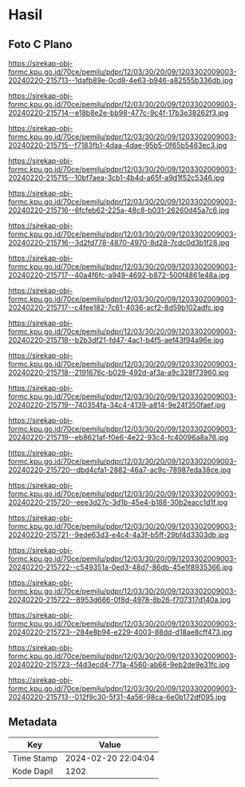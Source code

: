 # Hasil

## Foto C Plano

https://sirekap-obj-formc.kpu.go.id/70ce/pemilu/pdpr/12/03/30/20/09/1203302009003-20240220-215713--1dafb89e-0cd8-4e63-b946-a82555b336db.jpg

https://sirekap-obj-formc.kpu.go.id/70ce/pemilu/pdpr/12/03/30/20/09/1203302009003-20240220-215714--e18b8e2e-bb98-477c-9c4f-17b3e38262f3.jpg

https://sirekap-obj-formc.kpu.go.id/70ce/pemilu/pdpr/12/03/30/20/09/1203302009003-20240220-215715--f7183fb1-4daa-4dae-95b5-0f65b5463ec3.jpg

https://sirekap-obj-formc.kpu.go.id/70ce/pemilu/pdpr/12/03/30/20/09/1203302009003-20240220-215715--10bf7aea-3cb1-4b4d-a65f-a9d1f52c5346.jpg

https://sirekap-obj-formc.kpu.go.id/70ce/pemilu/pdpr/12/03/30/20/09/1203302009003-20240220-215716--6fcfeb62-225a-48c8-b031-26260d45a7c6.jpg

https://sirekap-obj-formc.kpu.go.id/70ce/pemilu/pdpr/12/03/30/20/09/1203302009003-20240220-215716--3d2fd778-4870-4970-8d28-7cdc0d3b1f28.jpg

https://sirekap-obj-formc.kpu.go.id/70ce/pemilu/pdpr/12/03/30/20/09/1203302009003-20240220-215717--40a4f6fc-a949-4692-b872-500f4861e48a.jpg

https://sirekap-obj-formc.kpu.go.id/70ce/pemilu/pdpr/12/03/30/20/09/1203302009003-20240220-215717--c4fee182-7c61-4036-acf2-8d59b102adfc.jpg

https://sirekap-obj-formc.kpu.go.id/70ce/pemilu/pdpr/12/03/30/20/09/1203302009003-20240220-215718--b2b3df21-fd47-4ac1-b4f5-aef43f94a96e.jpg

https://sirekap-obj-formc.kpu.go.id/70ce/pemilu/pdpr/12/03/30/20/09/1203302009003-20240220-215718--2191676c-b029-492d-af3a-a9c328f73960.jpg

https://sirekap-obj-formc.kpu.go.id/70ce/pemilu/pdpr/12/03/30/20/09/1203302009003-20240220-215719--740354fa-34c4-4139-a814-9e24f350faef.jpg

https://sirekap-obj-formc.kpu.go.id/70ce/pemilu/pdpr/12/03/30/20/09/1203302009003-20240220-215719--eb8621af-f0e6-4e22-93c4-fc40096a8a76.jpg

https://sirekap-obj-formc.kpu.go.id/70ce/pemilu/pdpr/12/03/30/20/09/1203302009003-20240220-215720--dbd4cfa1-2882-46a7-ac9c-78987eda38ce.jpg

https://sirekap-obj-formc.kpu.go.id/70ce/pemilu/pdpr/12/03/30/20/09/1203302009003-20240220-215720--eee3d27c-3d1b-45e4-b188-30b2eacc1d1f.jpg

https://sirekap-obj-formc.kpu.go.id/70ce/pemilu/pdpr/12/03/30/20/09/1203302009003-20240220-215721--9ede63d3-e4c4-4a3f-b5ff-29bf4d3303db.jpg

https://sirekap-obj-formc.kpu.go.id/70ce/pemilu/pdpr/12/03/30/20/09/1203302009003-20240220-215722--c549351a-0ed3-48d7-86db-45e1f8935366.jpg

https://sirekap-obj-formc.kpu.go.id/70ce/pemilu/pdpr/12/03/30/20/09/1203302009003-20240220-215722--8953d666-0f8d-4978-8b26-f707317d140a.jpg

https://sirekap-obj-formc.kpu.go.id/70ce/pemilu/pdpr/12/03/30/20/09/1203302009003-20240220-215723--284e8b94-e229-4003-88dd-d18ae8cff473.jpg

https://sirekap-obj-formc.kpu.go.id/70ce/pemilu/pdpr/12/03/30/20/09/1203302009003-20240220-215723--f4d3ecd4-771a-4560-ab66-9eb2de9e31fc.jpg

https://sirekap-obj-formc.kpu.go.id/70ce/pemilu/pdpr/12/03/30/20/09/1203302009003-20240220-215713--012f9c30-5f31-4a56-98ca-6e0b172df095.jpg


## Metadata

| Key        | Value               |
| ---------- | ------------------- |
| Time Stamp | 2024-02-20 22:04:04 |
| Kode Dapil | 1202                |



